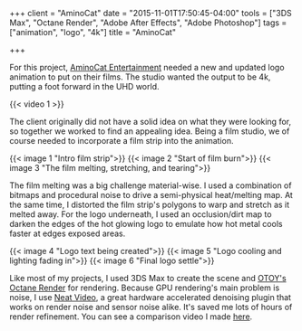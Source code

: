 +++
client = "AminoCat"
date = "2015-11-01T17:50:45-04:00"
tools = ["3DS Max", "Octane Render", "Adobe After Effects", "Adobe Photoshop"]
tags = ["animation", "logo", "4k"]
title = "AminoCat"

+++

For this project, [AminoCat Entertainment](https://www.facebook.com/AminoCat-Entertainment-135792499865038/) needed a new and updated logo animation to put on their films. The studio wanted the output to be 4k, putting a foot forward in the UHD world.<!--more-->

{{< video 1 >}}

The client originally did not have a solid idea on what they were looking for, so together we worked to find an appealing idea. Being a film studio, we of course needed to incorporate a film strip into the animation.

{{< image 1 "Intro film strip">}}
{{< image 2 "Start of film burn">}}
{{< image 3 "The film melting, stretching, and tearing">}}

The film melting was a big challenge material-wise. I used a combination of bitmaps and procedural noise to drive a semi-physical heat/melting map. At the same time, I distorted the film strip's polygons to warp and stretch as it melted away. For the logo underneath, I used an occlusion/dirt map to darken the edges of the hot glowing logo to emulate how hot metal cools faster at edges exposed areas.

{{< image 4 "Logo text being created">}}
{{< image 5 "Logo cooling and lighting fading in">}}
{{< image 6 "Final logo settle">}}

Like most of my projects, I used 3DS Max to create the scene and <a href="https://home.otoy.com/" target="_blank">OTOY's Octane Render</a> for rendering. Because GPU rendering's main problem is noise, I use <a href="https://www.neatvideo.com/" target="_blank">Neat Video</a>, a great hardware accelerated denoising plugin that works on render noise and sensor noise alike. It's saved me lots of hours of render refinement. You can see a comparison video I made <a href="https://vimeo.com/139969530" target="_blank">here</a>.
